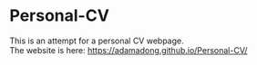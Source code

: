 # Personal-CV
This is an attempt for a personal CV webpage.  
The website is here: https://adamadong.github.io/Personal-CV/

